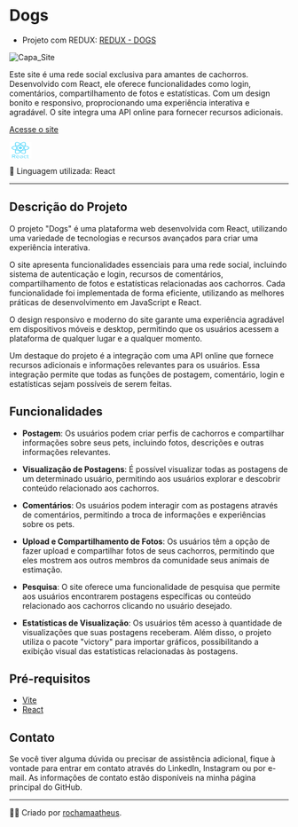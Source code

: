 # Dogs
- Projeto com REDUX: [REDUX - DOGS](https://github.com/rochamaatheus/React-Redux-Dogs)

![Capa_Site](https://i.imgur.com/4SMAvg8.png)

Este site é uma rede social exclusiva para amantes de cachorros. Desenvolvido com React, ele oferece funcionalidades como login, comentários, compartilhamento de fotos e estatísticas. Com um design bonito e responsivo, proprocionando uma experiência interativa e agradável. O site integra uma API online para fornecer recursos adicionais. 

[Acesse o site](https://react-dogs-liard.vercel.app/)

<img align="center" alt="Rocha-React" height="30" width="40" src="https://github.com/devicons/devicon/blob/master/icons/react/react-original-wordmark.svg">

🚀 Linguagem utilizada: React

---

## Descrição do Projeto

O projeto "Dogs" é uma plataforma web desenvolvida com React, utilizando uma variedade de tecnologias e recursos avançados para criar uma experiência interativa.

O site apresenta funcionalidades essenciais para uma rede social, incluindo sistema de autenticação e login, recursos de comentários, compartilhamento de fotos e estatísticas relacionadas aos cachorros. Cada funcionalidade foi implementada de forma eficiente, utilizando as melhores práticas de desenvolvimento em JavaScript e React.

O design responsivo e moderno do site garante uma experiência agradável em dispositivos móveis e desktop, permitindo que os usuários acessem a plataforma de qualquer lugar e a qualquer momento.

Um destaque do projeto é a integração com uma API online que fornece recursos adicionais e informações relevantes para os usuários. Essa integração permite que todas as funções de postagem, comentário, login e estatísticas sejam possíveis de serem feitas.

## Funcionalidades

- **Postagem**: Os usuários podem criar perfis de cachorros e compartilhar informações sobre seus pets, incluindo fotos, descrições e outras informações relevantes.

- **Visualização de Postagens**: É possível visualizar todas as postagens de um determinado usuário, permitindo aos usuários explorar e descobrir conteúdo relacionado aos cachorros.

- **Comentários**: Os usuários podem interagir com as postagens através de comentários, permitindo a troca de informações e experiências sobre os pets.

- **Upload e Compartilhamento de Fotos**: Os usuários têm a opção de fazer upload e compartilhar fotos de seus cachorros, permitindo que eles mostrem aos outros membros da comunidade seus animais de estimação.

- **Pesquisa**: O site oferece uma funcionalidade de pesquisa que permite aos usuários encontrarem postagens específicas ou conteúdo relacionado aos cachorros clicando no usuário desejado.

- **Estatísticas de Visualização**: Os usuários têm acesso à quantidade de visualizações que suas postagens receberam. Além disso, o projeto utiliza o pacote "victory" para importar gráficos, possibilitando a exibição visual das estatísticas relacionadas às postagens.

## Pré-requisitos

* [Vite](https://vitejs.dev)
* [React](https://react.dev)

## Contato

Se você tiver alguma dúvida ou precisar de assistência adicional, fique à vontade para entrar em contato através do LinkedIn, Instagram ou por e-mail. As informações de contato estão disponíveis na minha página principal do GitHub.

---

👨‍💻 Criado por [rochamaatheus](https://github.com/rochamaatheus).
